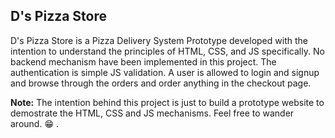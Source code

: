## D's Pizza Store
D's Pizza Store is a Pizza Delivery System Prototype developed with the intention to understand the principles of HTML, CSS, and JS specifically.
No backend mechanism have been implemented in this project. The authentication is simple JS validation.
A user is allowed to login and signup and browse through the orders and order anything in the checkout page.

**Note:** The intention behind this project is just to build a prototype website to demostrate the HTML, CSS and JS mechanisms.
Feel free to wander around. :grin: .
